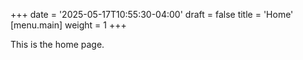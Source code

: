 +++
date = '2025-05-17T10:55:30-04:00'
draft = false
title = 'Home'
[menu.main]
weight = 1
+++

This is the home page.